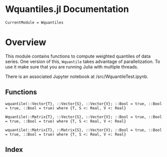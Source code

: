 # Wquantiles.jl Documentation

```@meta
CurrentModule = Wquantiles
```
# Overview
This module contains functions to compute weighted quantiles of data series.
One version of this, `Wquantile` takes advantage of parallelization.
To use it make sure that you are running Julia with multiple threads.

There is an associated Jupyter notebook at 
/src/WquantileTest.ipynb.

## Functions

```@docs
wquantile(::Vector{T}, ::Vector{S}, ::Vector{V}; ::Bool = true, ::Bool = true, ::Bool = true) where {T, S <: Real, V <: Real}
```


```@docs
Wquantile(::Matrix{T}, ::Vector{S}, ::Vector{V}; ::Bool = true, ::Bool = true, ::Bool = true) where {T, S <: Real, V <: Real}
```

```@docs
wquantile(::Matrix{T}, ::Matrix{S}, ::Vector{V}; ::Bool = true, ::Bool = true, ::Bool = true) where {T, S <: Real, V <: Real}
```


## Index

```@index
```

